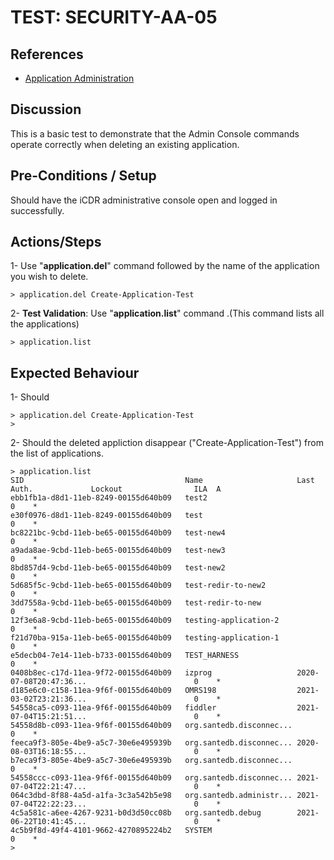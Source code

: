 # TEST: SECURITY-AA-05

## References

* [Application Administration](./)

## Discussion

This is a basic test to demonstrate that the Admin Console commands operate correctly when deleting an existing application.

## Pre-Conditions / Setup

Should have the iCDR administrative console open and logged in successfully.

## Actions/Steps

1- Use "**application.del**" command followed by the name of the application you wish to delete.

```text
> application.del Create-Application-Test
```

2- **Test Validation**: Use "**application.list**" command .\(This command lists all the applications\)

```text
> application.list
```

## Expected Behaviour

1- Should 

```text
> application.del Create-Application-Test
>
```

2- Should  the deleted appliction disappear \("Create-Application-Test"\) from the list of applications.

```text
> application.list
SID                                    Name                     Last Auth.             Lockout                ILA  A
ebb1fb1a-d8d1-11eb-8249-00155d640b09   test2                                                                  0    *
e30f0976-d8d1-11eb-8249-00155d640b09   test                                                                   0    *
bc8221bc-9cbd-11eb-be65-00155d640b09   test-new4                                                              0    *
a9ada8ae-9cbd-11eb-be65-00155d640b09   test-new3                                                              0    *
8bd857d4-9cbd-11eb-be65-00155d640b09   test-new2                                                              0    *
5d685f5c-9cbd-11eb-be65-00155d640b09   test-redir-to-new2                                                     0    *
3dd7558a-9cbd-11eb-be65-00155d640b09   test-redir-to-new                                                      0    *
12f3e6a8-9cbd-11eb-be65-00155d640b09   testing-application-2                                                  0    *
f21d70ba-915a-11eb-be65-00155d640b09   testing-application-1                                                  0    *
e5decb04-7e14-11eb-b733-00155d640b09   TEST_HARNESS                                                           0    *
0408b8ec-c17d-11ea-9f72-00155d640b09   izprog                   2020-07-08T20:47:36...                        0    *
d185e6c0-c158-11ea-9f6f-00155d640b09   OMRS198                  2021-03-02T23:21:36...                        0    *
54558ca5-c093-11ea-9f6f-00155d640b09   fiddler                  2021-07-04T15:21:51...                        0    *
54558d8b-c093-11ea-9f6f-00155d640b09   org.santedb.disconnec...                                               0    *
feeca9f3-805e-4be9-a5c7-30e6e495939b   org.santedb.disconnec... 2020-08-03T16:18:55...                        0    *
b7eca9f3-805e-4be9-a5c7-30e6e495939b   org.santedb.disconnec...                                               0    *
54558ccc-c093-11ea-9f6f-00155d640b09   org.santedb.disconnec... 2021-07-04T22:21:47...                        0    *
064c3dbd-8f88-4a5d-a1fa-3c3a542b5e98   org.santedb.administr... 2021-07-04T22:22:23...                        0    *
4c5a581c-a6ee-4267-9231-b0d3d50cc08b   org.santedb.debug        2021-06-22T10:41:45...                        0    *
4c5b9f8d-49f4-4101-9662-4270895224b2   SYSTEM                                                                 0    *
>
```


